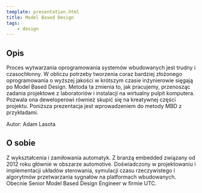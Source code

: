 ```yaml
---
template: presentation.html
title: Model Based Design
tags:
    - design
---
```


## Opis
Proces wytwarzania oprogramowania systemów wbudowanych jest trudny i czasochłonny. W obliczu potrzeby tworzenia coraz bardziej złożonego oprogramowania o wyższej jakości w krótszym czasie inżynierowie sięgają po Model Based Design. Metoda ta zmienia to, jak pracujemy, przenosząc zadania projektowe z laboratoriów i instalacji na wirtualny pulpit komputera. Pozwala ona deweloperowi również skupić się na kreatywnej części projektu. Poniższa prezentacja jest wprowadzeniem do metody MBD z przykładami.

Autor: Adam Lasota

## O sobie
Z wykształcenia i zamiłowania automatyk. Z branżą embedded związany od 2012 roku głównie w obszarze automotive. Doświadczony w projektowaniu i implementacji układów sterowania, symulacji czasu rzeczywistego i algorytmów przetwarzania sygnałów na platformach wbudowanych. Obecnie Senior Model Based Design Engineer w firmie UTC.
